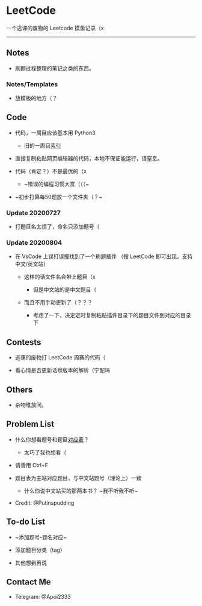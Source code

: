 # LeetCode
一个逃课的废物的 Leetcode 摸鱼记录（x

---
## Notes
- 刷题过程整理的笔记之类的东西。

### Notes/Templates
- 放模板的地方（？

## Code
- 代码，一周目应该基本用 Python3.

    - 旧的一周目[索引](./Code/py3/archived/Navigation.md)

- 直接复制粘贴网页编辑器的代码，本地不保证能运行，请窒息。

- 代码（肯定？）不是最优的（x

    - ~错误的编程习惯大赏（（（~

- ~初步打算每50题放一个文件夹（？~

### Update 20200727

- 打题目名太烦了，命名只添加题号（

### Update 20200804

- 在 VsCode 上误打误撞找到了一个刷题插件 （搜 LeetCode 即可出现，支持中文/英文站）

    - 这样的话文件名会带上题目（x

        - 但是中文站的是中文题目（
    
    - 而且不用手动更新了（？？？

        - 考虑了一下，决定定时复制粘贴插件目录下的题目文件到对应的目录下

## Contests

- 逃课的废物打 LeetCode 周赛的代码（

- 看心情是否更新话痨版本的解析（宁配吗

## Others

- 杂物堆放间。

## Problem List

- 什么你想看题号和题目[对应表](./Index.md)？

    - 太巧了我也想看（

- 请善用 Ctrl+F

- 题目表为主站对应题目，与中文站题号（理论上）一致

    - 什么你说中文站买的那两本书？ ~我不听我不听~

- Credit: @Putinspudding

## To-do List

- ~添加题号-题名对应~

- 添加题目分类（tag）

- 其他想到再说

## Contact Me
- Telegram: @Apoi2333
